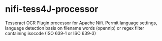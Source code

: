 # nifi-tess4J-processor
Tesseract OCR Plugin processor for Apache Nifi. Permit language settings, language detection basis on filename words (opennlp) or regex filter containing isocode (ISO 639-1 or ISO 639-3)
